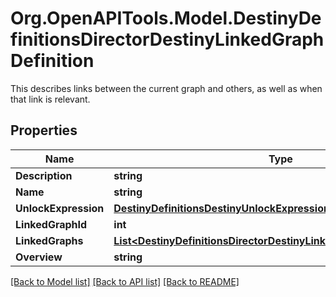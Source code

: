# Org.OpenAPITools.Model.DestinyDefinitionsDirectorDestinyLinkedGraphDefinition
This describes links between the current graph and others, as well as when that link is relevant.

## Properties

Name | Type | Description | Notes
------------ | ------------- | ------------- | -------------
**Description** | **string** |  | [optional] 
**Name** | **string** |  | [optional] 
**UnlockExpression** | [**DestinyDefinitionsDestinyUnlockExpressionDefinition**](DestinyDefinitionsDestinyUnlockExpressionDefinition.md) |  | [optional] 
**LinkedGraphId** | **int** |  | [optional] 
**LinkedGraphs** | [**List&lt;DestinyDefinitionsDirectorDestinyLinkedGraphEntryDefinition&gt;**](DestinyDefinitionsDirectorDestinyLinkedGraphEntryDefinition.md) |  | [optional] 
**Overview** | **string** |  | [optional] 

[[Back to Model list]](../README.md#documentation-for-models) [[Back to API list]](../README.md#documentation-for-api-endpoints) [[Back to README]](../README.md)

